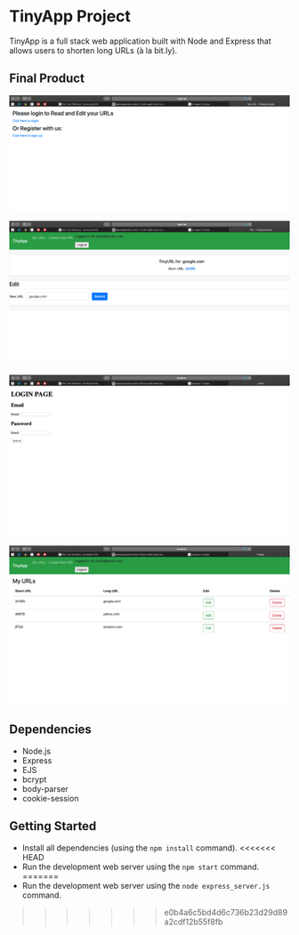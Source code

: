 # TinyApp Project

TinyApp is a full stack web application built with Node and Express that allows users to shorten long URLs (à la bit.ly).

## Final Product

![When anynomous access the app, they will be asked to login or signup ](https://github.com/justintu2021/tinyapp/blob/master/docs/Signup_Login-page.png)

![user can modify longURL or click on shortURL to go the actual webpage](https://github.com/justintu2021/tinyapp/blob/master/docs/edit_longURL-page.png)

![Login page](https://github.com/justintu2021/tinyapp/blob/master/docs/login-page.png)

![urls page](https://github.com/justintu2021/tinyapp/blob/master/docs/urls-page.png)

## Dependencies

- Node.js
- Express
- EJS
- bcrypt
- body-parser
- cookie-session

## Getting Started

- Install all dependencies (using the `npm install` command).
<<<<<<< HEAD
- Run the development web server using the `npm start` command.
=======
- Run the development web server using the `node express_server.js` command.
>>>>>>> e0b4a6c5bd4d6c736b23d29d89a2cdf12b55f8fb

